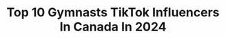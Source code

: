 ---
title: Top 10 Gymnasts TikTok Influencers In Canada In 2024
description: >-
  Find top gymnasts TikTok influencers in Canada in 2024. Most popular hashtags: #gymnastics #fyp #foryou #foryoupage.
platform: TikTok
hits: 43
text_top: Identify the most popular TikTok profiles on inBeat.
text_bottom: Our database aggregates 43 TikTok influencers like this in Canada for you to contact.
profiles:
  - username: "jel.bel"
    fullname: >-
      Anjelika Reznik
    bio: >-
      ✨ olympic gymnast ✨ follow my instagram: TwinyRez 👇🏼
    location: "Canada"
    followers: 103400
    engagement: 1039
    commentsToLikes: 0.045790
    id: ck8z9duwhxoop0j7840g9p41s
    verified: false
    hashtags: "#thankstoher, #acro, #ballet, #splits"
  - username: "isahadley08"
    fullname: >-
      Isabelle Hadley
    bio: >-
      🤸🏼‍♀️ ex gymnast 🖖🏻 handstand freak Instagram: isahadley
    location: "Canada"
    followers: 1951
    engagement: 1014
    commentsToLikes: 0.025428
    id: ckcurm4ldjrpt0j23j84aaeio
    verified: false
    hashtags: "#handstandchallenge, #foryou, #greenscreen, #handstand"
  - username: "victoria_desfosses"
    fullname: >-
      victoria desfosses 
    bio: >-
      19 years old Gymnast Level 8 🇨🇦 National biathlete 🎿
    location: "Canada"
    followers: 29400
    engagement: 1377
    commentsToLikes: 0.011264
    id: ck8f7uc6w368k0j78fe3o1sc1
    verified: false
    hashtags: "#foryou, #dance, #fyp, #challengeyourself"
  - username: "how.to.gymnastics.101"
    fullname: >-
      Lydia 
    bio: >-
      Gymnastics tips
    location: "Canada"
    followers: 17900
    engagement: 2351
    commentsToLikes: 0.016174
    id: ckbkut6mypzhi0j23bvmwvo6j
    verified: false
    hashtags: "#loveuall, #gymnastics, #gymlife, #gymnast"
  - username: "_annika.flips_"
    fullname: >-
      Annika🤍
    bio: >-
      DM me on insta! Get me to 20k followers! Have a good day☺️🤍
    location: "Canada"
    followers: 14400
    engagement: 2412
    commentsToLikes: 0.033025
    id: ckb9kqrnfcwk00j231dujnqzf
    verified: false
    hashtags: "#viral, #snow, #slowmo, #fail"
  - username: "zoe.hipel25"
    fullname: >-
      zoe.hipel25
    bio: >-
      20 she/her 🇨🇦
    location: "Canada"
    followers: 95100
    engagement: 1695
    commentsToLikes: 0.032980
    id: ck9c5ra3pqoet0j780smgsomf
    verified: false
    hashtags: "#viral, #gymnastics, #sports, #trending"
  - username: "aleporte"
    fullname: >-
      Alejandro Portela
    bio: >-
      43K on IG! Been traveling non-stop for over 7 years. Smash that☝️𝗳𝗼𝗹𝗹𝗼𝘄
    location: "Canada"
    followers: 3120
    engagement: 620
    commentsToLikes: 0.085221
    id: ck8hphkjazhze0j78slf7i6rc
    verified: false
    hashtags: "#japan, #fyp, #sunset, #travel"
  - username: "izzy42hotmom"
    fullname: >-
      Isabelle O’Brien
    bio: >-
      Empowerment through healthy lifestyle
    location: "Canada"
    followers: 15400
    engagement: 369
    commentsToLikes: 0.053048
    id: ckcpu43wnp1010j23k8qt2ymf
    verified: false
    hashtags: "#musclegirl, #love, #legday, #abworkout"
  - username: "calisthenixpro"
    fullname: >-
      Xavier Cormier
    bio: >-
      Calisthenics Athlete🇨🇦 Founder of Calisthenixpro⚒ Follow me on Insragram🔥👇
    location: "Canada"
    followers: 44100
    engagement: 1355
    commentsToLikes: 0.023588
    id: ckb99im7btrqa0j23m6lztpyc
    verified: false
    hashtags: "#streetworkout, #canada, #workout, #calisthenics"
  - username: "justintea"
    fullname: >-
      Justin Thompson
    bio: >-
      🏳️‍🌈🤸🏼‍♂️🤙🏻 Ontario, Canada Email : jgthompson03@hotmail.com
    location: "Canada"
    followers: 205500
    engagement: 1375
    commentsToLikes: 0.016022
    id: ckbfijqjcedzf0j2363dag9fd
    verified: false
    hashtags: "#flips, #balance, #viral, #tumbling"
---